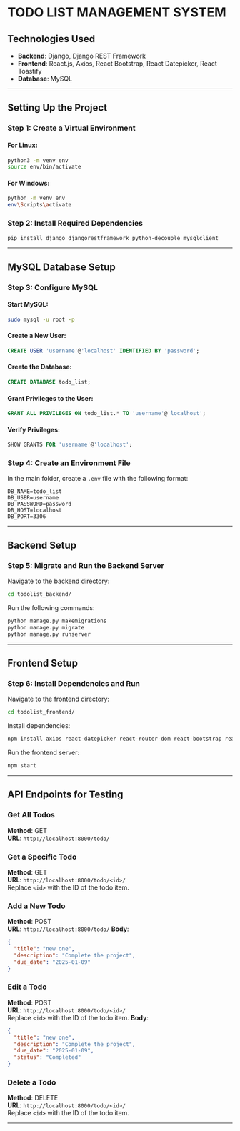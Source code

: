 
# TODO LIST MANAGEMENT SYSTEM

## Technologies Used
- **Backend**: Django, Django REST Framework
- **Frontend**: React.js, Axios, React Bootstrap, React Datepicker, React Toastify
- **Database**: MySQL

---

## Setting Up the Project

### Step 1: Create a Virtual Environment
#### For Linux:
```bash
python3 -m venv env
source env/bin/activate
```
#### For Windows:
```bash
python -m venv env
env\Scripts\activate
```

### Step 2: Install Required Dependencies
```bash
pip install django djangorestframework python-decouple mysqlclient
```

---

## MySQL Database Setup

### Step 3: Configure MySQL
#### Start MySQL:
```bash
sudo mysql -u root -p
```
#### Create a New User:
```sql
CREATE USER 'username'@'localhost' IDENTIFIED BY 'password';
```
#### Create the Database:
```sql
CREATE DATABASE todo_list;
```
#### Grant Privileges to the User:
```sql
GRANT ALL PRIVILEGES ON todo_list.* TO 'username'@'localhost';
```
#### Verify Privileges:
```sql
SHOW GRANTS FOR 'username'@'localhost';
```

### Step 4: Create an Environment File
In the main folder, create a `.env` file with the following format:
```
DB_NAME=todo_list
DB_USER=username
DB_PASSWORD=password
DB_HOST=localhost
DB_PORT=3306
```

---

## Backend Setup

### Step 5: Migrate and Run the Backend Server
Navigate to the backend directory:
```bash
cd todolist_backend/
```
Run the following commands:
```bash
python manage.py makemigrations
python manage.py migrate
python manage.py runserver
```

---

## Frontend Setup

### Step 6: Install Dependencies and Run
Navigate to the frontend directory:
```bash
cd todolist_frontend/
```
Install dependencies:
```bash
npm install axios react-datepicker react-router-dom react-bootstrap react-toastify
```
Run the frontend server:
```bash
npm start
```

---

## API Endpoints for Testing

### Get All Todos
**Method**: GET  
**URL**: `http://localhost:8000/todo/`

### Get a Specific Todo
**Method**: GET  
**URL**: `http://localhost:8000/todo/<id>/`  
Replace `<id>` with the ID of the todo item.

### Add a New Todo
**Method**: POST  
**URL**: `http://localhost:8000/todo/`
**Body**:
```json
{
  "title": "new one",
  "description": "Complete the project",
  "due_date": "2025-01-09"
}
```

### Edit a Todo
**Method**: POST  
**URL**: `http://localhost:8000/todo/<id>/`  
Replace `<id>` with the ID of the todo item.
**Body**:
```json
{
  "title": "new one",
  "description": "Complete the project",
  "due_date": "2025-01-09",
  "status": "Completed"
}
```

### Delete a Todo
**Method**: DELETE  
**URL**: `http://localhost:8000/todo/<id>/`  
Replace `<id>` with the ID of the todo item.

---

